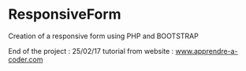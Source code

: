 # ResponsiveForm
Creation of a responsive form using PHP and BOOTSTRAP


End of the project : 25/02/17
tutorial from website : www.apprendre-a-coder.com
